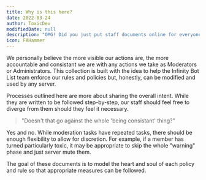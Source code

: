 ```yaml
---
title: Why is this here?
date: 2022-03-24
author: ToxicDev
modifiedDate: null
description: "OMG! Did you just put staff documents online for everyone to see?! Oh yes we did!"
icon: FAHammer
---
```


We personally believe the more visible our actions are, the more accountable and consistant we are with any actions we take as Moderators or Administrators. This collection is built with the idea to help the Infinity Bot List team enforce our rules and policies but, honestly, can be modified and used by any server.

Processes outlined here are more about sharing the overall intent.  While they are written to be followed step-by-step, our staff should feel free to diverge from them should they feel it necessary.

> "Doesn't that go against the whole 'being consistant' thing?"

Yes and no.  While moderation tasks have repeated tasks, there should be enough flexibility to allow for discretion.  For example, if a member has turned particularly toxic, it may be appropriate to skip the whole "warning" phase and just server mute them.

The goal of these documents is to model the heart and soul of each policy and rule so that appropriate measures can be followed.


